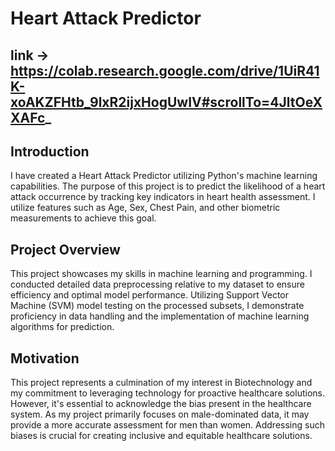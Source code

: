 # Heart Attack Predictor
## link -> https://colab.research.google.com/drive/1UiR41K-xoAKZFHtb_9lxR2ijxHogUwIV#scrollTo=4JltOeXXAFc_
## Introduction
I have created a Heart Attack Predictor utilizing Python's machine learning capabilities. The purpose of this project is to predict the likelihood of a heart attack occurrence by tracking key indicators in heart health assessment. I utilize features such as Age, Sex, Chest Pain, and other biometric measurements to achieve this goal.

## Project Overview
This project showcases my skills in machine learning and programming. I conducted detailed data preprocessing relative to my dataset to ensure efficiency and optimal model performance. Utilizing Support Vector Machine (SVM) model testing on the processed subsets, I demonstrate proficiency in data handling and the implementation of machine learning algorithms for prediction.

## Motivation
This project represents a culmination of my interest in Biotechnology and my commitment to leveraging technology for proactive healthcare solutions. However, it's essential to acknowledge the bias present in the healthcare system. As my project primarily focuses on male-dominated data, it may provide a more accurate assessment for men than women. Addressing such biases is crucial for creating inclusive and equitable healthcare solutions.

